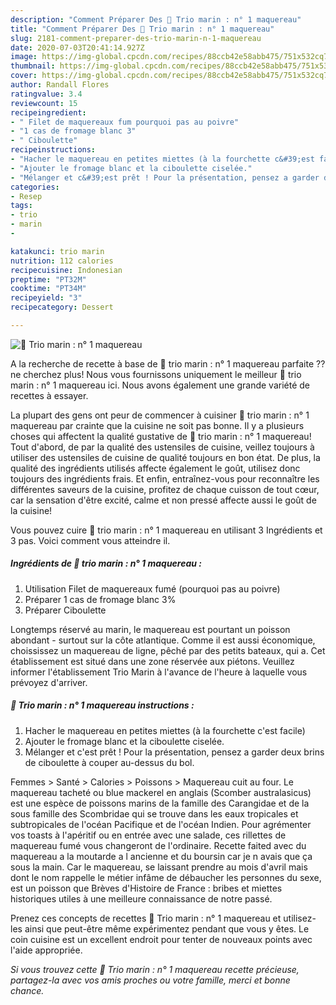 ```yaml
---
description: "Comment Préparer Des 🌺 Trio marin : n° 1 maquereau"
title: "Comment Préparer Des 🌺 Trio marin : n° 1 maquereau"
slug: 2181-comment-preparer-des-trio-marin-n-1-maquereau
date: 2020-07-03T20:41:14.927Z
image: https://img-global.cpcdn.com/recipes/88ccb42e58abb475/751x532cq70/🌺-trio-marin-n-1-maquereau-photo-principale-de-la-recette.jpg
thumbnail: https://img-global.cpcdn.com/recipes/88ccb42e58abb475/751x532cq70/🌺-trio-marin-n-1-maquereau-photo-principale-de-la-recette.jpg
cover: https://img-global.cpcdn.com/recipes/88ccb42e58abb475/751x532cq70/🌺-trio-marin-n-1-maquereau-photo-principale-de-la-recette.jpg
author: Randall Flores
ratingvalue: 3.4
reviewcount: 15
recipeingredient:
- " Filet de maquereaux fum pourquoi pas au poivre"
- "1 cas de fromage blanc 3"
- " Ciboulette"
recipeinstructions:
- "Hacher le maquereau en petites miettes (à la fourchette c&#39;est facile)"
- "Ajouter le fromage blanc et la ciboulette ciselée."
- "Mélanger et c&#39;est prêt ! Pour la présentation, pensez a garder deux brins de ciboulette à couper au-dessus du bol."
categories:
- Resep
tags:
- trio
- marin
- 

katakunci: trio marin  
nutrition: 112 calories
recipecuisine: Indonesian
preptime: "PT32M"
cooktime: "PT34M"
recipeyield: "3"
recipecategory: Dessert

---
```



![🌺 Trio marin : n° 1 maquereau](https://img-global.cpcdn.com/recipes/88ccb42e58abb475/751x532cq70/🌺-trio-marin-n-1-maquereau-photo-principale-de-la-recette.jpg)

A la recherche de recette à base de 🌺 trio marin : n° 1 maquereau parfaite ?? ne cherchez plus! Nous vous fournissons uniquement le meilleur 🌺 trio marin : n° 1 maquereau ici. Nous avons également une grande variété de recettes à essayer.

La plupart des gens ont peur de commencer à cuisiner 🌺 trio marin : n° 1 maquereau par crainte que la cuisine ne soit pas bonne. Il y a plusieurs choses qui affectent la qualité gustative de 🌺 trio marin : n° 1 maquereau! Tout d'abord, de par la qualité des ustensiles de cuisine, veillez toujours à utiliser des ustensiles de cuisine de qualité toujours en bon état. De plus, la qualité des ingrédients utilisés affecte également le goût, utilisez donc toujours des ingrédients frais. Et enfin, entraînez-vous pour reconnaître les différentes saveurs de la cuisine, profitez de chaque cuisson de tout cœur, car la sensation d'être excité, calme et non pressé affecte aussi le goût de la cuisine!

<!--inarticleads1-->

Vous pouvez cuire 🌺 trio marin : n° 1 maquereau en utilisant 3 Ingrédients et 3 pas. Voici comment vous atteindre il.

##### Ingrédients de 🌺 trio marin : n° 1 maquereau :

1. Utilisation  Filet de maquereaux fumé (pourquoi pas au poivre)
1. Préparer 1 cas de fromage blanc 3%
1. Préparer  Ciboulette


Longtemps réservé au marin, le maquereau est pourtant un poisson abondant - surtout sur la côte atlantique. Comme il est aussi économique, choississez un maquereau de ligne, pêché par des petits bateaux, qui a. Cet établissement est situé dans une zone réservée aux piétons. Veuillez informer l&#39;établissement Trio Marin à l&#39;avance de l&#39;heure à laquelle vous prévoyez d&#39;arriver. 

<!--inarticleads2-->

##### 🌺 Trio marin : n° 1 maquereau instructions :

1. Hacher le maquereau en petites miettes (à la fourchette c&#39;est facile)
1. Ajouter le fromage blanc et la ciboulette ciselée.
1. Mélanger et c&#39;est prêt ! Pour la présentation, pensez a garder deux brins de ciboulette à couper au-dessus du bol.


Femmes &gt; Santé &gt; Calories &gt; Poissons &gt; Maquereau cuit au four. Le maquereau tacheté ou blue mackerel en anglais (Scomber australasicus) est une espèce de poissons marins de la famille des Carangidae et de la sous famille des Scombridae qui se trouve dans les eaux tropicales et subtropicales de l&#39;océan Pacifique et de l&#39;océan Indien. Pour agrémenter vos toasts à l&#39;apéritif ou en entrée avec une salade, ces rillettes de maquereau fumé vous changeront de l&#39;ordinaire. Recette faited avec du maquereau a la moutarde a l ancienne et du boursin car je n avais que ça sous la main. Car le maquereau, se laissant prendre au mois d&#39;avril mais dont le nom rappelle le métier infâme de débaucher les personnes du sexe, est un poisson que Brèves d&#39;Histoire de France : bribes et miettes historiques utiles à une meilleure connaissance de notre passé. 

<!--inarticleads1-->

<p>
Prenez ces concepts de recettes 🌺 Trio marin : n° 1 maquereau et utilisez-les ainsi que peut-être même expérimentez pendant que vous y êtes. Le coin cuisine est un excellent endroit pour tenter de nouveaux points avec l'aide appropriée.
</p>

<p>
<i>Si vous trouvez cette 🌺 Trio marin : n° 1 maquereau recette précieuse, partagez-la avec vos amis proches ou votre famille, merci et bonne chance.</i>
</p>
